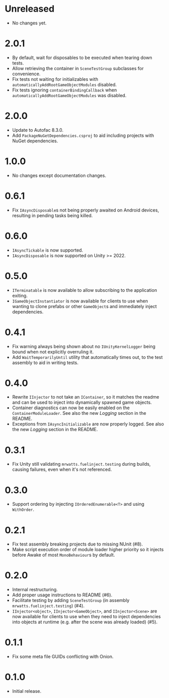 # Unreleased

-   No changes yet.

# 2.0.1

-   By default, wait for disposables to be executed when tearing down tests.
-   Allow retrieving the container in `SceneTestGroup` subclasses for convenience.
-   Fix tests not waiting for initializables with `automaticallyAddRootGameObjectModules` disabled.
-   Fix tests ignoring `containerBindingCallback` when `automaticallyAddRootGameObjectModules` was disabled.

# 2.0.0

-   Update to Autofac 8.3.0.
-   Add `PackageNuGetDependencies.csproj` to aid including projects with NuGet dependencies.

# 1.0.0

-   No changes except documentation changes.

# 0.6.1

-   Fix `IAsyncDisposable`s not being properly awaited on Android devices, resulting in pending tasks being killed.

# 0.6.0

-   `IAsyncTickable` is now supported.
-   `IAsyncDisposable` is now supported on Unity >= 2022.

# 0.5.0

-   `ITerminatable` is now available to allow subscribing to the application exiting.
-   `IGameObjectInstantiator` is now available for clients to use when wanting to clone prefabs or other `GameObject`s and immediately inject dependencies.

# 0.4.1

-   Fix warning always being shown about no `IUnityKernelLogger` being bound when not explicitly overruling it.
-   Add `WaitTemporarilyUntil` utility that automatically times out, to the test assembly to aid in writing tests.

# 0.4.0

-   Rewrite `IInjector` to not take an `IContainer`, so it matches the readme and can be used to inject into dynamically spawned game objects.
-   Container diagnostics can now be easily enabled on the `ContainerModuleLoader`. See also the new _Logging_ section in the README.
-   Exceptions from `IAsyncInitializable` are now properly logged. See also the new _Logging_ section in the README.

# 0.3.1

-   Fix Unity still validating `mrwatts.fuelinject.testing` during builds, causing failures, even when it's not referenced.

# 0.3.0

-   Support ordering by injecting `IOrderedEnumerable<T>` and using `WithOrder`.

# 0.2.1

-   Fix test assembly breaking projects due to missing NUnit (#8).
-   Make script execution order of module loader higher priority so it injects before Awake of most `MonoBehaviour`s by default.

# 0.2.0

-   Internal restructuring.
-   Add proper usage instructions to README (#6).
-   Facilitate testing by adding `SceneTestGroup` (in assembly `mrwatts.fuelinject.testing`) (#4).
-   `IInjector<object>`, `IInjector<GameObject>`, and `IInjector<Scene>` are now available for clients to use when they need to inject dependencies into objects at runtime (e.g. after the scene was already loaded) (#5).

# 0.1.1

-   Fix some meta file GUIDs conflicting with Onion.

# 0.1.0

-   Initial release.
